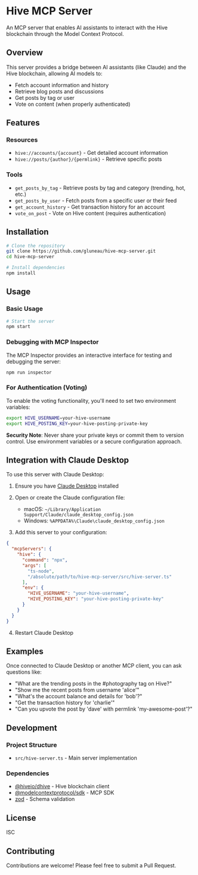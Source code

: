 # Hive MCP Server

An MCP server that enables AI assistants to interact with the Hive blockchain through the Model Context Protocol.

## Overview

This server provides a bridge between AI assistants (like Claude) and the Hive blockchain, allowing AI models to:

- Fetch account information and history
- Retrieve blog posts and discussions
- Get posts by tag or user
- Vote on content (when properly authenticated)

## Features

### Resources

- `hive://accounts/{account}` - Get detailed account information
- `hive://posts/{author}/{permlink}` - Retrieve specific posts

### Tools

- `get_posts_by_tag` - Retrieve posts by tag and category (trending, hot, etc.)
- `get_posts_by_user` - Fetch posts from a specific user or their feed
- `get_account_history` - Get transaction history for an account
- `vote_on_post` - Vote on Hive content (requires authentication)

## Installation

```bash
# Clone the repository
git clone https://github.com/gluneau/hive-mcp-server.git
cd hive-mcp-server

# Install dependencies
npm install
```

## Usage

### Basic Usage

```bash
# Start the server
npm start
```

### Debugging with MCP Inspector

The MCP Inspector provides an interactive interface for testing and debugging the server:

```bash
npm run inspector
```

### For Authentication (Voting)

To enable the voting functionality, you'll need to set two environment variables:

```bash
export HIVE_USERNAME=your-hive-username
export HIVE_POSTING_KEY=your-hive-posting-private-key
```

**Security Note**: Never share your private keys or commit them to version control. Use environment variables or a secure configuration approach.

## Integration with Claude Desktop

To use this server with Claude Desktop:

1. Ensure you have [Claude Desktop](https://claude.ai/download) installed
2. Open or create the Claude configuration file:
   - macOS: `~/Library/Application Support/Claude/claude_desktop_config.json`
   - Windows: `%APPDATA%\Claude\claude_desktop_config.json`

3. Add this server to your configuration:

```json
{
  "mcpServers": {
    "hive": {
      "command": "npx",
      "args": [
        "ts-node",
        "/absolute/path/to/hive-mcp-server/src/hive-server.ts"
      ],
      "env": {
        "HIVE_USERNAME": "your-hive-username",
        "HIVE_POSTING_KEY": "your-hive-posting-private-key"
      }
    }
  }
}
```

4. Restart Claude Desktop

## Examples

Once connected to Claude Desktop or another MCP client, you can ask questions like:

- "What are the trending posts in the #photography tag on Hive?"
- "Show me the recent posts from username 'alice'"
- "What's the account balance and details for 'bob'?"
- "Get the transaction history for 'charlie'"
- "Can you upvote the post by 'dave' with permlink 'my-awesome-post'?"

## Development

### Project Structure

- `src/hive-server.ts` - Main server implementation

### Dependencies

- [@hiveio/dhive](https://www.npmjs.com/package/@hiveio/dhive) - Hive blockchain client
- [@modelcontextprotocol/sdk](https://www.npmjs.com/package/@modelcontextprotocol/sdk) - MCP SDK
- [zod](https://www.npmjs.com/package/zod) - Schema validation

## License

ISC

## Contributing

Contributions are welcome! Please feel free to submit a Pull Request.
